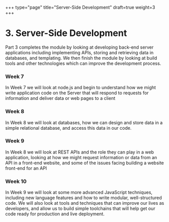 +++
type="page"
title="Server-Side Development"
draft=true
weight=3
+++

# 3. Server-Side Development

Part 3 completes the module by looking at developing back-end server applications including implementing APIs, storing and retrieving data in databases, and templating. We then finish the module by looking at build tools and other technologies which can improve the development process.

### Week 7

In Week 7 we will look at node.js and begin to understand how we might write application code on the Server that will respond to requests for information and deliver data or web pages to a client

### Week 8

In Week 8 we will look at databases, how we can design and store data in a simple relational database, and access this data in our code.

### Week 9

In Week 8 we will look at REST APIs and the role they can play in a web application, looking at how we might request information or data from an API in a front-end website, and some of the issues facing building a website front-end for an API

### Week 10

In Week 9 we will look at some more advanced JavaScript techniques, including new language features and how to write modular, well-structured code. We will also look at tools and techniques that can improve our lives as developers, and allow us to build simple toolchains that will help get our code ready for production and live deployment.
